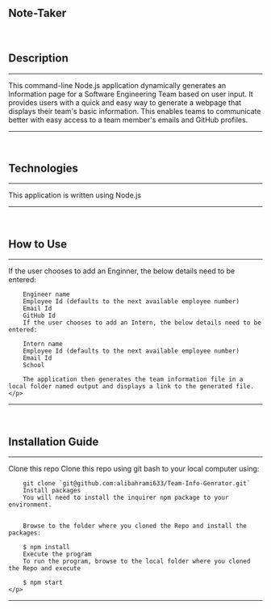 ## Note-Taker
<br>


## Description
<hr/>
    <p>
        This command-line Node.js application dynamically generates an Information page for a Software Engineering Team based on user input. It provides users with a quick and easy way to generate a webpage that displays their team's basic information. This enables teams to communicate better with easy access to a team member's emails and GitHub profiles.       
    </p>
<hr/>
<br>


## Technologies
<hr/>
    <p>
        This application is written using Node.js    
    </p>
<hr/>
<br>


## How to Use
<hr/>
    <p>
        If the user chooses to add an Enginner, the below details need to be entered:

        Engineer name
        Employee Id (defaults to the next available employee number)
        Email Id
        GitHub Id
        If the user chooses to add an Intern, the below details need to be entered:

        Intern name
        Employee Id (defaults to the next available employee number)
        Email Id
        School

        The application then generates the team information file in a local folder named output and displays a link to the generated file.
    </p>
<hr/>
<br>


## Installation Guide
<hr/>
    <p>
        Clone this repo
        Clone this repo using git bash to your local computer using:

        git clone `git@github.com:alibahrami633/Team-Info-Genrator.git`
        Install packages
        You will need to install the inquirer npm package to your environment.


        Browse to the folder where you cloned the Repo and install the packages:

        $ npm install 
        Execute the program
        To run the program, browse to the local folder where you cloned the Repo and execute

        $ npm start 
    </p>
<hr/>
<br>

